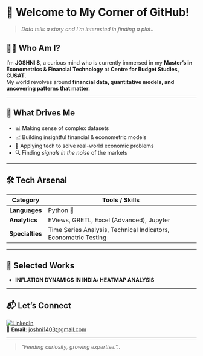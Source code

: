 # 🌟 Welcome to My Corner of GitHub!  

> *Data tells a story and I'm interested in finding a plot..*  

## 👩‍💻 Who Am I?  
I’m **JOSHNI S**, a curious mind who is currently immersed in my **Master’s in Econometrics & Financial Technology** at **Centre for Budget Studies, CUSAT**.  
My world revolves around **financial data, quantitative models, and uncovering patterns that matter**.  

---

## 🧭 What Drives Me  
- 📊 Making sense of complex datasets  
- 📈 Building insightful financial & econometric models  
- 🎯 Applying tech to solve real-world economic problems  
- 🔍 Finding *signals in the noise* of the markets  

---

## 🛠 Tech Arsenal  
| Category       | Tools / Skills |
|----------------|---------------|
| **Languages**  | Python 🐍 |
| **Analytics**  | EViews, GRETL, Excel (Advanced), Jupyter |
| **Specialties**| Time Series Analysis, Technical Indicators, Econometric Testing |

---

## 🚀 Selected Works  
- **INFLATION DYNAMICS IN INDIA: HEATMAP ANALYSIS**

---

## 📬 Let’s Connect  
[![LinkedIn](www.linkedin.com/in/joshni-s-694ab0280)](#)  
📧 **Email:** joshni1403@gmail.com 

---
> *"Feeding curiosity, growing expertise."..* 
<!--
**Joshni1403/Joshni1403** is a ✨ _special_ ✨ repository because its `README.md` (this file) appears on your GitHub profile.

Here are some ideas to get you started:

- 🔭 I’m currently working on ...
- 🌱 I’m currently learning ...
- 👯 I’m looking to collaborate on ...
- 🤔 I’m looking for help with ...
- 💬 Ask me about ...
- 📫 How to reach me: ...
- 😄 Pronouns: ...
- ⚡ Fun fact: ...
-->
